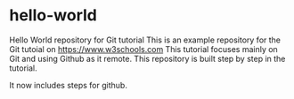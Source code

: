 # hello-world
Hello World repository for Git tutorial
This is an example repository for the Git tutoial on https://www.w3schools.com
This tutorial focuses mainly on Git and using Github as it remote.
This repository is built step by step in the tutorial.

It now includes steps for github.

